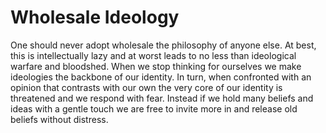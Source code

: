 # Wholesale Ideology

One should never adopt wholesale the philosophy of anyone else. At best, this is intellectually lazy and at worst leads to no less than ideological warfare and bloodshed. When we stop thinking for ourselves we make ideologies the backbone of our identity. In turn, when confronted with an opinion that contrasts with our own the very core of our identity is threatened and we respond with fear. Instead if we hold many beliefs and ideas with a gentle touch we are free to invite more in and release old beliefs without distress.

